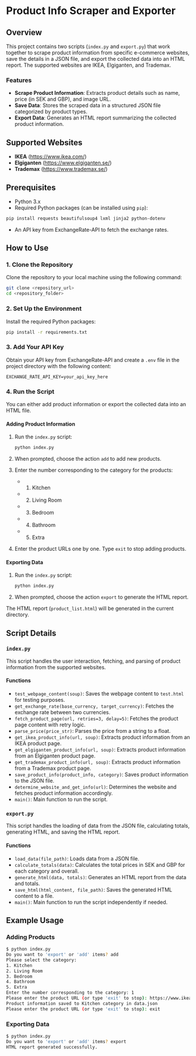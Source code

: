 # Product Info Scraper and Exporter

## Overview

This project contains two scripts (`index.py` and `export.py`) that work together to scrape product information from specific e-commerce websites, save the details in a JSON file, and export the collected data into an HTML report. The supported websites are IKEA, Elgiganten, and Trademax.

### Features

- **Scrape Product Information**: Extracts product details such as name, price (in SEK and GBP), and image URL.
- **Save Data**: Stores the scraped data in a structured JSON file categorized by product types.
- **Export Data**: Generates an HTML report summarizing the collected product information.

## Supported Websites

- **IKEA** (https://www.ikea.com/)
- **Elgiganten** (https://www.elgiganten.se/)
- **Trademax** (https://www.trademax.se/)

## Prerequisites

- Python 3.x
- Required Python packages (can be installed using `pip`):

```bash
pip install requests beautifulsoup4 lxml jinja2 python-dotenv
```

- An API key from ExchangeRate-API to fetch the exchange rates.

## How to Use

### 1. Clone the Repository

Clone the repository to your local machine using the following command:

```bash
git clone <repository_url>
cd <repository_folder>
```

### 2. Set Up the Environment

Install the required Python packages:

```bash
pip install -r requirements.txt
```

### 3. Add Your API Key

Obtain your API key from ExchangeRate-API and create a `.env` file in the project directory with the following content:

```
EXCHANGE_RATE_API_KEY=your_api_key_here
```

### 4. Run the Script

You can either add product information or export the collected data into an HTML file.

#### Adding Product Information

1. Run the `index.py` script:

   ```bash
   python index.py
   ```

2. When prompted, choose the action `add` to add new products.
3. Enter the number corresponding to the category for the products:
   - 1. Kitchen
   - 2. Living Room
   - 3. Bedroom
   - 4. Bathroom
   - 5. Extra
4. Enter the product URLs one by one. Type `exit` to stop adding products.

#### Exporting Data

1. Run the `index.py` script:

   ```bash
   python index.py
   ```

2. When prompted, choose the action `export` to generate the HTML report.

The HTML report (`product_list.html`) will be generated in the current directory.

## Script Details

### `index.py`

This script handles the user interaction, fetching, and parsing of product information from the supported websites.

#### Functions

- `test_webpage_content(soup)`: Saves the webpage content to `test.html` for testing purposes.
- `get_exchange_rate(base_currency, target_currency)`: Fetches the exchange rate between two currencies.
- `fetch_product_page(url, retries=3, delay=5)`: Fetches the product page content with retry logic.
- `parse_price(price_str)`: Parses the price from a string to a float.
- `get_ikea_product_info(url, soup)`: Extracts product information from an IKEA product page.
- `get_elgiganten_product_info(url, soup)`: Extracts product information from an Elgiganten product page.
- `get_trademax_product_info(url, soup)`: Extracts product information from a Trademax product page.
- `save_product_info(product_info, category)`: Saves product information to the JSON file.
- `determine_website_and_get_info(url)`: Determines the website and fetches product information accordingly.
- `main()`: Main function to run the script.

### `export.py`

This script handles the loading of data from the JSON file, calculating totals, generating HTML, and saving the HTML report.

#### Functions

- `load_data(file_path)`: Loads data from a JSON file.
- `calculate_totals(data)`: Calculates the total prices in SEK and GBP for each category and overall.
- `generate_html(data, totals)`: Generates an HTML report from the data and totals.
- `save_html(html_content, file_path)`: Saves the generated HTML content to a file.
- `main()`: Main function to run the script independently if needed.

## Example Usage

### Adding Products

```bash
$ python index.py
Do you want to 'export' or 'add' items? add
Please select the category:
1. Kitchen
2. Living Room
3. Bedroom
4. Bathroom
5. Extra
Enter the number corresponding to the category: 1
Please enter the product URL (or type 'exit' to stop): https://www.ikea.com/se/sv/p/product1
Product information saved to Kitchen category in data.json
Please enter the product URL (or type 'exit' to stop): exit
```

### Exporting Data

```bash
$ python index.py
Do you want to 'export' or 'add' items? export
HTML report generated successfully.
```
